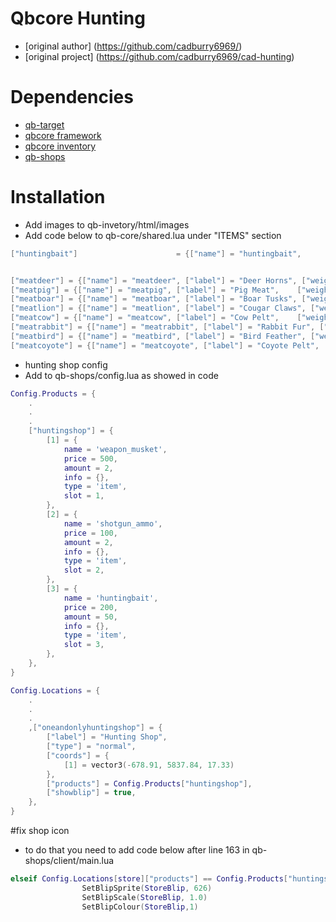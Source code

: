 # Qbcore Hunting

- [original author] (https://github.com/cadburry6969/)
- [original project] (https://github.com/cadburry6969/cad-hunting)

# Dependencies

- [qb-target](https://github.com/BerkieBb/qb-target)
- [qbcore framework](https://github.com/qbcore-framework)
- [qbcore inventory](https://github.com/qbcore-framework/qb-inventory)
- [qb-shops](https://github.com/qbcore-framework/qb-shops)

# Installation

- Add images to qb-invetory/html/images
- Add code below to qb-core/shared.lua under "ITEMS" section

```lua
["huntingbait"] 		 			 = {["name"] = "huntingbait",       	    	["label"] = "Hunting Bait",	 				["weight"] = 150, 		["type"] = "item", 		["image"] = "huntingbait.png", 			["unique"] = false, 	["useable"] = true, 	["shouldClose"] = true,   ["combinable"] = nil,   ["description"] = "Hunting Bait"},


["meatdeer"] = {["name"] = "meatdeer", ["label"] = "Deer Horns", ["weight"] = 100, 		["type"] = "item", 		["image"] = "deerhorns.png", ["unique"] = false, 	["useable"] = false, 	["shouldClose"] = false,   ["combinable"] = nil,   ["description"] = "Deer Horns"},
["meatpig"] = {["name"] = "meatpig", ["label"] = "Pig Meat", 	["weight"] = 100, 		["type"] = "item", 		["image"] = "pigpelt.png", 	["unique"] = false, 	["useable"] = false, 	["shouldClose"] = false,   ["combinable"] = nil,   ["description"] = "Pig Meat"},
["meatboar"] = {["name"] = "meatboar", ["label"] = "Boar Tusks", ["weight"] = 100, 		["type"] = "item", 		["image"] = "boartusks.png", 	["unique"] = false, 	["useable"] = false, 	["shouldClose"] = false,   ["combinable"] = nil,   ["description"] = "Boar Tusks"},
["meatlion"] = {["name"] = "meatlion", ["label"] = "Cougar Claws", ["weight"] = 100, 		["type"] = "item", 		["image"] = "cougarclaw.png", ["unique"] = false, 	["useable"] = false, 	["shouldClose"] = false,   ["combinable"] = nil,   ["description"] = "Cougar Claw"},
["meatcow"] = {["name"] = "meatcow", ["label"] = "Cow Pelt", 	["weight"] = 100, 		["type"] = "item", 		["image"] = "cowpelt.png", 	["unique"] = false, 	["useable"] = false, 	["shouldClose"] = false,   ["combinable"] = nil,   ["description"] = "Cow Pelt"},
["meatrabbit"] = {["name"] = "meatrabbit", ["label"] = "Rabbit Fur", ["weight"] = 100, 		["type"] = "item", 		["image"] = "rabbitfur.png", ["unique"] = false, 	["useable"] = false, 	["shouldClose"] = false,   ["combinable"] = nil,   ["description"] = "Rabbit Fur"},
["meatbird"] = {["name"] = "meatbird", ["label"] = "Bird Feather", ["weight"] = 100, 		["type"] = "item", 		["image"] = "birdfeather.png", ["unique"] = false, 	["useable"] = false, 	["shouldClose"] = false,   ["combinable"] = nil,   ["description"] = "Bird Feather"},
["meatcoyote"] = {["name"] = "meatcoyote", ["label"] = "Coyote Pelt", ["weight"] = 100, 		["type"] = "item", 		["image"] = "coyotepelt.png", ["unique"] = false, 	["useable"] = false, 	["shouldClose"] = false,   ["combinable"] = nil,   ["description"] = "Coyote Pelt"},
```

- hunting shop config
- Add to qb-shops/config.lua as showed in code

```lua
Config.Products = {
    .
    .
    .
    ["huntingshop"] = {
        [1] = {
            name = 'weapon_musket',
            price = 500,
            amount = 2,
            info = {},
            type = 'item',
            slot = 1,
        },
        [2] = {
            name = 'shotgun_ammo',
            price = 100,
            amount = 2,
            info = {},
            type = 'item',
            slot = 2,
        },
        [3] = {
            name = 'huntingbait',
            price = 200,
            amount = 50,
            info = {},
            type = 'item',
            slot = 3,
        },
    },
}

Config.Locations = {
    .
    .
    .
    ,["oneandonlyhuntingshop"] = {
        ["label"] = "Hunting Shop",
        ["type"] = "normal",
        ["coords"] = {
            [1] = vector3(-678.91, 5837.84, 17.33)
        },
        ["products"] = Config.Products["huntingshop"],
        ["showblip"] = true,
    },
}
```
#fix shop icon 
* to do that you need to add code below after line 163 in qb-shops/client/main.lua

```lua
elseif Config.Locations[store]["products"] == Config.Products["huntingshop"] then
				SetBlipSprite(StoreBlip, 626)
				SetBlipScale(StoreBlip, 1.0)
				SetBlipColour(StoreBlip,1)
```